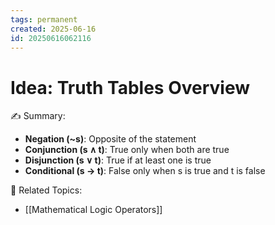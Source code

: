 ```yaml
---
tags: permanent
created: 2025-06-16
id: 20250616062116
---
```


# Idea: Truth Tables Overview

✍ Summary:
- **Negation (~s)**: Opposite of the statement
- **Conjunction (s ∧ t)**: True only when both are true
- **Disjunction (s ∨ t)**: True if at least one is true
- **Conditional (s → t)**: False only when s is true and t is false

👀 Related Topics:
- [[Mathematical Logic Operators]]
